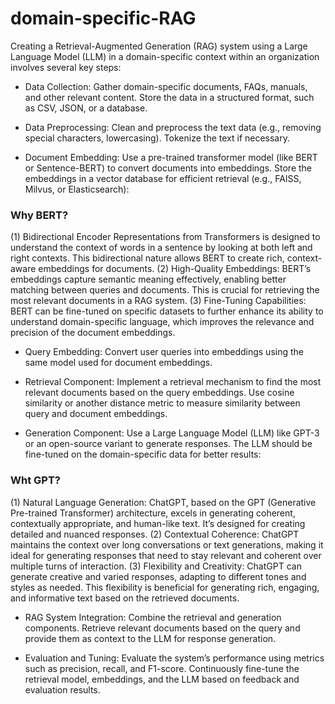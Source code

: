 # domain-specific-RAG
Creating a Retrieval-Augmented Generation (RAG) system using a Large Language Model (LLM) in a domain-specific context within an organization involves several key steps:



* Data Collection: Gather domain-specific documents, FAQs, manuals, and other relevant content.
Store the data in a structured format, such as CSV, JSON, or a database.


* Data Preprocessing: Clean and preprocess the text data (e.g., removing special characters, lowercasing).
Tokenize the text if necessary.


* Document Embedding: Use a pre-trained transformer model (like BERT or Sentence-BERT) to convert documents into embeddings.
Store the embeddings in a vector database for efficient retrieval (e.g., FAISS, Milvus, or Elasticsearch):

### Why BERT? 
(1) Bidirectional Encoder Representations from Transformers is designed to understand the context of words in a sentence by looking at both left and right contexts. This bidirectional nature allows BERT to create rich, context-aware embeddings for documents. (2) High-Quality Embeddings: BERT’s embeddings capture semantic meaning effectively, enabling better matching between queries and documents. This is crucial for retrieving the most relevant documents in a RAG system.
(3) Fine-Tuning Capabilities: BERT can be fine-tuned on specific datasets to further enhance its ability to understand domain-specific language, which improves the relevance and precision of the document embeddings.


* Query Embedding: Convert user queries into embeddings using the same model used for document embeddings.


* Retrieval Component: Implement a retrieval mechanism to find the most relevant documents based on the query embeddings.
Use cosine similarity or another distance metric to measure similarity between query and document embeddings.


* Generation Component: Use a Large Language Model (LLM) like GPT-3 or an open-source variant to generate responses.
The LLM should be fine-tuned on the domain-specific data for better results:

### Wht GPT? 
(1) Natural Language Generation: ChatGPT, based on the GPT (Generative Pre-trained Transformer) architecture, excels in generating coherent, contextually appropriate, and human-like text. It’s designed for creating detailed and nuanced responses.
(2) Contextual Coherence: ChatGPT maintains the context over long conversations or text generations, making it ideal for generating responses that need to stay relevant and coherent over multiple turns of interaction. (3) Flexibility and Creativity: ChatGPT can generate creative and varied responses, adapting to different tones and styles as needed. This flexibility is beneficial for generating rich, engaging, and informative text based on the retrieved documents.


* RAG System Integration: Combine the retrieval and generation components.
Retrieve relevant documents based on the query and provide them as context to the LLM for response generation.


* Evaluation and Tuning: Evaluate the system’s performance using metrics such as precision, recall, and F1-score.
Continuously fine-tune the retrieval model, embeddings, and the LLM based on feedback and evaluation results.
